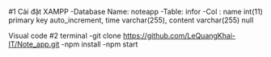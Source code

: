 
#1 Cài đặt XAMPP 
-Database Name: noteapp
-Table: infor
-Col : name int(11) primary key auto_increment, time varchar(255), content varchar(255) null

Visual code
#2 terminal 
-git clone https://github.com/LeQuangKhai-IT/Note_app.git
-npm install
-npm start
